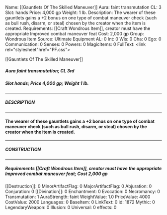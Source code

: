 Name: [[Gauntlets Of The Skilled Maneuver]]
Aura: faint transmutation
CL: 3
Slot: hands
Price: 4,000 gp
Weight: 1 lb.
Description: The wearer of these gauntlets gains a +2 bonus on one type of combat maneuver check (such as bull rush, disarm, or steal) chosen by the creator when the item is created.
Requirements: [[Craft Wondrous Item]], creator must have the appropriate Improved combat maneuver feat
Cost: 2,000 gp
Group: Wondrous Item
Source: Ultimate Equipment
AL: 0
Int: 0
Wis: 0
Cha: 0
Ego: 0
Communication: 0
Senses: 0
Powers: 0
MagicItems: 0
FullText: <link rel="stylesheet"href="PF.css"><div class="heading"><p class="alignleft">[[Gauntlets Of The Skilled Maneuver]]</p><div style="clear: both;"></div></div><div><h5><b>Aura </b>faint transmutation; <b>CL </b>3rd</h5><h5><b>Slot </b>hands; <b>Price </b>4,000 gp; <b>Weight </b>1 lb.</h5></div><hr/><div><h5><b>DESCRIPTION</b></h5></div><hr/><div><h4><p>The wearer of these gauntlets gains a +2 bonus on one type of combat maneuver check (such as bull rush, disarm, or steal) chosen by the creator when the item is created.</p></h4></div><hr/><div><h5><b>CONSTRUCTION</b></h5></div><hr/><div><h5><b>Requirements </b>[[Craft Wondrous Item]], creator must have the appropriate Improved combat maneuver feat; <b>Cost </b>2,000 gp</h5></div>
[[Destruction]]: 0
MinorArtifactFlag: 0
MajorArtifactFlag: 0
Abjuration: 0
Conjuration: 0
[[Divination]]: 0
Enchantment: 0
Evocation: 0
Necromancy: 0
Transmutation: 1
AuraStrength: faint
WeightValue: 1.0
PriceValue: 4000
CostValue: 2000
Languages: 0
BaseItem: 0
LinkText: 0
id: 1872
Mythic: 0
LegendaryWeapon: 0
Illusion: 0
Universal: 0
effects: 0
